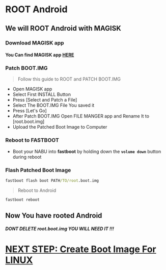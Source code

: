 # ROOT Android

## We will ROOT Android with MAGISK

### Download MAGISK app
#### You Can find MAGISK app [HERE](https://github.com/topjohnwu/Magisk/releases)

### Patch BOOT.IMG
> Follow this guide to ROOT and PATCH BOOT.IMG
- Open MAGISK app
- Select First INSTALL Button
- Press [Select and Patch a File]
- Select The BOOT.IMG File You saved it
- Press [Let's Go]
- After Patch BOOT.IMG Open FILE MANGER app and Rename It to [root.boot.img]
- Upload the Patched Boot Image to Computer

### Reboot to FASTBOOT
- Boot your NABU into **fastboot** by holding down the **`volume down`** button during reboot

### Flash Patched Boot Image
```cmd
fastboot flash boot PATH/TO/root.boot.img
```
> Reboot to Android
```cmd
fastboot reboot
```
## Now You have rooted Android
##### DONT DELETE root.boot.img YOU WILL NEED IT !!!

# [NEXT STEP: Create Boot Image For LINUX](/guide/Create-Boot-Image-For-LINUX.md)
